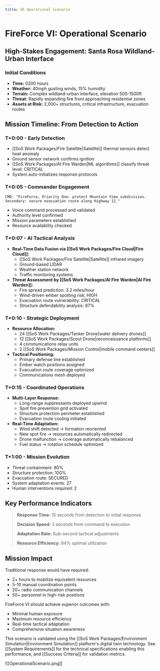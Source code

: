```yaml
---
title: 05 Operational Scenario
---
```

# **FireForce VI: Operational Scenario**

## **High-Stakes Engagement: Santa Rosa Wildland-Urban Interface**

### **Initial Conditions**
- **Time:** 0200 hours
- **Weather:** 40mph gusting winds, 15% humidity
- **Terrain:** Complex wildland-urban interface, elevation 500-1500ft
- **Threat:** Rapidly expanding fire front approaching residential zones
- **Assets at Risk:** 2,000+ structures, critical infrastructure, evacuation routes

## **Mission Timeline: From Detection to Action**

### **T+0:00 - Early Detection**
- [[SoS Work Packages/Fire Satellite|Satellite]] thermal sensors detect heat anomaly
- Ground sensor network confirms ignition
- [[SoS Work Packages/AI Fire Warden|ML algorithms]] classify threat level: CRITICAL
- System auto-initializes response protocols

### **T+0:05 - Commander Engagement**
```plaintext
CMD: "FireForce, Priority One: protect Mountain View subdivision. Secondary: secure evacuation route along Highway 12."
```
- Voice command processed and validated
- Authority level confirmed
- Mission parameters established
- Resource availability checked

### **T+0:07 - AI Tactical Analysis**
- **Real-Time Data Fusion via [[SoS Work Packages/Fire Cloud|Fire Cloud]]:**
  - [[SoS Work Packages/Fire Satellite|Satellite]] infrared imagery
  - Ground-based LIDAR
  - Weather station network
  - Traffic monitoring systems
- **Threat Assessment by [[SoS Work Packages/AI Fire Warden|AI Fire Warden]]:**
  - Fire spread prediction: 3.2 miles/hour
  - Wind-driven ember spotting risk: HIGH
  - Evacuation route vulnerability: CRITICAL
  - Structure defendability analysis: 87%

### **T+0:10 - Strategic Deployment**
- **Resource Allocation:**
  - 24 [[SoS Work Packages/Tanker Drone|water delivery drones]]
  - 12 [[SoS Work Packages/Scout Drone|reconnaissance platforms]]
  - 4 communications relay units
  - 2 [[SoS Work Packages/Mission Control|mobile command centers]]
- **Tactical Positioning:**
  - Primary defense line established
  - Ember watch positions assigned
  - Evacuation route coverage optimized
  - Communications mesh deployed

### **T+0:15 - Coordinated Operations**
- **Multi-Layer Response:**
  - Long-range suppressants deployed upwind
  - Spot fire prevention grid activated
  - Structure protection perimeter established
  - Evacuation route cooling initiated
- **Real-Time Adaptation:**
  - Wind shift detected → formation reoriented
  - New spot fire → resources automatically redirected
  - Drone malfunction → coverage automatically rebalanced
  - Fuel status → rotation schedule optimized

### **T+1:00 - Mission Evolution**
- Threat containment: 80%
- Structure protection: 100%
- Evacuation route: SECURED
- System adaptation events: 27
- Human interventions required: 2

## **Key Performance Indicators**

> **Response Time:** 15 seconds from detection to initial response
> 
> **Decision Speed:** 3 seconds from command to execution
> 
> **Adaptation Rate:** Sub-second tactical adjustments
> 
> **Resource Efficiency:** 94% optimal utilization

## **Mission Impact**

Traditional response would have required:
- 2+ hours to mobilize equivalent resources
- 5-10 manual coordination points
- 20+ radio communication channels
- 50+ personnel in high-risk positions

FireForce VI should achieve superior outcomes with:
- Minimal human exposure
- Maximum resource efficiency
- Real-time tactical adaptation
- Comprehensive situation awareness

This scenario is validated using the [[SoS Work Packages/Environment Simulation|Environment Simulation]] platform's digital twin technology. See [[System Requirements]] for the technical specifications enabling this performance, and [[Success Criteria]] for validation metrics.

![[OperationalScenario.png]]

